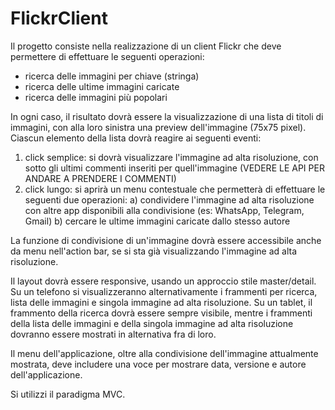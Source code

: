 # FlickrClient

Il progetto consiste nella realizzazione di un client Flickr che deve permettere di effettuare le seguenti operazioni:

- ricerca delle immagini per chiave (stringa)
- ricerca delle ultime immagini caricate
- ricerca delle immagini più popolari

In ogni caso, il risultato dovrà essere la visualizzazione di una lista di titoli di immagini, con alla loro sinistra una preview dell'immagine (75x75 pixel).
Ciascun elemento della lista dovrà reagire ai seguenti eventi:

1) click semplice: si dovrà visualizzare l'immagine ad alta risoluzione, con sotto gli ultimi commenti inseriti per quell'immagine (VEDERE LE API PER ANDARE A PRENDERE I COMMENTI)
2) click lungo: si aprirà un menu contestuale che permetterà di effettuare le seguenti due operazioni:
        a) condividere l'immagine ad alta risoluzione con altre app disponibili alla condivisione (es: WhatsApp, Telegram, Gmail)
        b) cercare le ultime immagini caricate dallo stesso autore

La funzione di condivisione di un'immagine dovrà essere accessibile anche da menu nell'action bar, se si sta già visualizzando l'immagine ad alta risoluzione.

Il layout dovrà essere responsive, usando un approccio stile master/detail. 
Su un telefono si visualizzeranno alternativamente i frammenti per ricerca, lista delle immagini e singola immagine ad alta risoluzione. 
Su un tablet, il frammento della ricerca dovrà essere sempre visibile, mentre i frammenti della lista delle immagini e della singola immagine 
ad alta risoluzione dovranno essere mostrati in alternativa fra di loro.

Il menu dell'applicazione, oltre alla condivisione dell'immagine attualmente mostrata, 
deve includere una voce per mostrare data, versione e autore dell'applicazione.

Si utilizzi il paradigma MVC.
